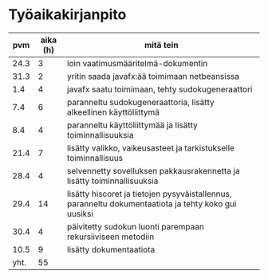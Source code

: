 # Työaikakirjanpito


| pvm | aika (h) | mitä tein |
|-----|----------|-----------|
| 24.3 | 3 | loin vaatimusmääritelmä-dokumentin |
| 31.3 | 2 | yritin saada javafx:ää toimimaan netbeansissa |
| 1.4 | 4 | javafx saatu toimimaan, tehty sudokugeneraattori |
| 7.4 | 6 | paranneltu sudokugeneraattoria, lisätty alkeellinen käyttöliittymä |
| 8.4 | 4 | paranneltu käyttöliittymää ja lisätty toiminnallisuuksia |
| 21.4 | 7 | lisätty valikko, vaikeusasteet ja tarkistukselle toiminnallisuus |
| 28.4 | 4 | selvennetty sovelluksen pakkausrakennetta ja lisätty toiminnallisuuksia |
| 29.4 | 14 | lisätty hiscoret ja tietojen pysyväistallennus, paranneltu dokumentaatiota ja tehty koko gui uusiksi |
| 30.4 | 4 | päivitetty sudokun luonti parempaan rekursiiviseen metodiin |
| 10.5 | 9 | lisätty dokumentaatiota |
| yht. | 55 | |
